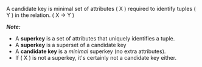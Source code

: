 A candidate key is minimal set of attributes ( X ) required to identify tuples ( Y ) in the relation.
\( X -> Y \)

***Note:***
- A **superkey** is a set of attributes that uniquely identifies a tuple.
- A **superkey** is a superset of a candidate key
- A **candidate key** is a *minimal* superkey (no extra attributes).
- If \( X \) is not a superkey, it's certainly not a candidate key either.